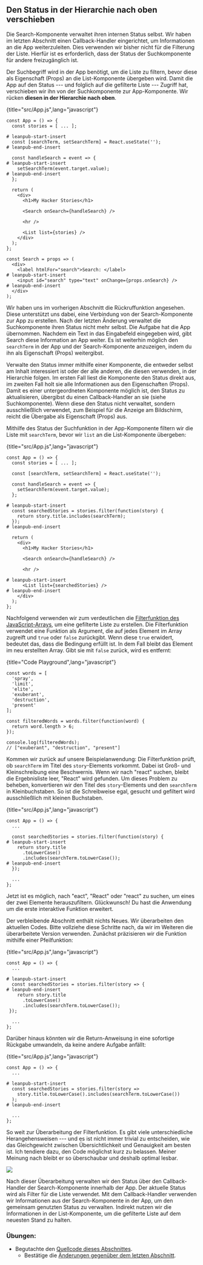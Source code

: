 ## Den Status in der Hierarchie nach oben verschieben

Die Search-Komponente verwaltet ihren internen Status selbst. Wir haben im letzten Abschnitt einen Callback-Handler eingerichtet, um Informationen an die App weiterzuleiten. Dies verwenden wir bisher nicht für die Filterung der Liste. Hierfür ist es erforderlich, dass der Status der Suchkomponente für andere freizugänglich ist.

Der Suchbegriff wird in der App benötigt, um die Liste zu filtern, bevor diese als Eigenschaft (Props) an die List-Komponente übergeben wird. Damit die App auf den Status --- und folglich auf die gefilterte Liste --- Zugriff hat, verschieben wir ihn von der Suchkomponente zur App-Komponente. Wir rücken **diesen in der Hierarchie nach oben**.

{title="src/App.js",lang="javascript"}
~~~~~~~
const App = () => {
  const stories = [ ... ];

# leanpub-start-insert
  const [searchTerm, setSearchTerm] = React.useState('');
# leanpub-end-insert

  const handleSearch = event => {
# leanpub-start-insert
    setSearchTerm(event.target.value);
# leanpub-end-insert
  };

  return (
    <div>
      <h1>My Hacker Stories</h1>

      <Search onSearch={handleSearch} />

      <hr />

      <List list={stories} />
    </div>
  );
};

const Search = props => (
  <div>
    <label htmlFor="search">Search: </label>
# leanpub-start-insert
    <input id="search" type="text" onChange={props.onSearch} />
# leanpub-end-insert
  </div>
);
~~~~~~~

Wir haben uns im vorherigen Abschnitt die Rückruffunktion angesehen. Diese unterstützt uns dabei, eine Verbindung von der Search-Komponente zur App zu erstellen. Nach der letzten Änderung verwaltet die Suchkomponente ihren Status nicht mehr selbst. Die Aufgabe hat die App übernommen. Nachdem ein Text in das Eingabefeld eingegeben wird, gibt Search diese Information an App weiter. Es ist weiterhin möglich den `searchTerm` in der App und der Search-Komponente anzuzeigen, indem du ihn als Eigenschaft (Props) weitergibst.

Verwalte den Status immer mithilfe einer Komponente, die entweder selbst am Inhalt interessiert ist oder der alle anderen, die diesen verwenden, in der Hierarchie folgen. Im ersten Fall liest die Komponente den Status direkt aus, im zweiten Fall holt sie alle Informationen aus den Eigenschaften (Props). Damit es einer untergeordneten Komponente möglich ist, den Status zu aktualisieren, übergibst du einen Callback-Handler an sie (siehe Suchkomponente). Wenn diese den Status nicht verwaltet, sondern ausschließlich verwendet, zum Beispiel für die Anzeige am Bildschirm, reicht die Übergabe als Eigenschaft (Props) aus.

Mithilfe des Status der Suchfunktion in der App-Komponente filtern wir die Liste mit `searchTerm`, bevor wir `list` an die List-Komponente übergeben:

{title="src/App.js",lang="javascript"}
~~~~~~~
const App = () => {
  const stories = [ ... ];

  const [searchTerm, setSearchTerm] = React.useState('');

  const handleSearch = event => {
    setSearchTerm(event.target.value);
  };

# leanpub-start-insert
  const searchedStories = stories.filter(function(story) {
    return story.title.includes(searchTerm);
  });
# leanpub-end-insert

  return (
    <div>
      <h1>My Hacker Stories</h1>

      <Search onSearch={handleSearch} />

      <hr />

# leanpub-start-insert
      <List list={searchedStories} />
# leanpub-end-insert
    </div>
  );
};
~~~~~~~

Nachfolgend verwenden wir zum verdeutlichen die [Filterfunktion des JavaScript-Arrays](https://developer.mozilla.org/de/docs/Web/JavaScript/Reference/Global_Objects/Array/filter), um eine gefilterte Liste zu erstellen. Die Filterfunktion verwendet eine Funktion als Argument, die auf jedes Element im Array zugreift und `true` oder `false` zurückgibt. Wenn diese `true` erwidert, bedeutet das, dass die Bedingung erfüllt ist. In dem Fall bleibt das Element im neu erstellten Array. Gibt sie mit `false` zurück, wird es entfernt:

{title="Code Playground",lang="javascript"}
~~~~~~~
const words = [
  'spray',
  'limit',
  'elite',
  'exuberant',
  'destruction',
  'present'
];

const filteredWords = words.filter(function(word) {
  return word.length > 6;
});

console.log(filteredWords);
// ["exuberant", "destruction", "present"]
~~~~~~~

Kommen wir zurück auf unsere Beispielanwendung: Die Filterfunktion prüft, ob `searchTerm` im Titel des `story`-Elements vorkommt. Dabei ist Groß- und Kleinschreibung eine Beschwernis. Wenn wir nach "react" suchen, bleibt die Ergebnisliste leer, "React" wird gefunden. Um dieses Problem zu beheben, konvertieren wir den Titel des `story`-Elements und den `searchTerm` in Kleinbuchstaben. So ist die Schreibweise egal, gesucht und gefiltert wird ausschließlich mit kleinen Buchstaben.

{title="src/App.js",lang="javascript"}
~~~~~~~
const App = () => {
  ...

  const searchedStories = stories.filter(function(story) {
# leanpub-start-insert
    return story.title
      .toLowerCase()
      .includes(searchTerm.toLowerCase());
# leanpub-end-insert
  });

  ...
};
~~~~~~~

Jetzt ist es möglich, nach "eact", "React" oder "react" zu suchen, um eines der zwei Elemente herauszufiltern. Glückwunsch! Du hast die Anwendung um die erste interaktive Funktion erweitert.

Der verbleibende Abschnitt enthält nichts Neues. Wir überarbeiten den aktuellen Codes. Bitte vollziehe diese Schritte nach, da wir im Weiteren die überarbeitete Version verwenden. Zunächst präzisieren wir die Funktion mithilfe einer Pfeilfunktion:

{title="src/App.js",lang="javascript"}
~~~~~~~
const App = () => {
  ...

# leanpub-start-insert
  const searchedStories = stories.filter(story => {
# leanpub-end-insert
    return story.title
      .toLowerCase()
      .includes(searchTerm.toLowerCase());
 });

  ...
};
~~~~~~~

Darüber hinaus könnten wir die Return-Anweisung in eine sofortige Rückgabe umwandeln, da keine andere Aufgabe anfällt:

{title="src/App.js",lang="javascript"}
~~~~~~~
const App = () => {
  ...

# leanpub-start-insert
  const searchedStories = stories.filter(story =>
    story.title.toLowerCase().includes(searchTerm.toLowerCase())
  );
# leanpub-end-insert

  ...
};
~~~~~~~

So weit zur Überarbeitung der Filterfunktion. Es gibt viele unterschiedliche Herangehensweisen --- und es ist nicht immer trivial zu entscheiden, wie das Gleichgewicht zwischen Übersichtlichkeit und Genauigkeit am besten ist. Ich tendiere dazu, den Code möglichst kurz zu belassen. Meiner Meinung nach bleibt er so überschaubar und deshalb optimal lesbar.

![](images/component-communication.png)

Nach dieser Überarbeitung verwalten wir den Status über den Callback-Handler der Search-Komponente innerhalb der App. Der aktuelle Status wird als Filter für die Liste verwendet. Mit dem Callback-Handler verwenden wir Informationen aus der Search-Komponente in der App, um den gemeinsam genutzten Status zu verwalten. Indirekt nutzen wir die Informationen in der List-Komponente, um die gefilterte Liste auf dem neuesten Stand zu halten.

### Übungen:

* Begutachte den [Quellcode dieses Abschnittes](https://codesandbox.io/s/github/the-road-to-learn-react/hacker-stories/tree/hs/Lifting-State-in-React).
  * Bestätige die [Änderungen gegenüber dem letzten Abschnitt](https://github.com/the-road-to-learn-react/hacker-stories/compare/hs/Callback-Handler-in-JSX...hs/Lifting-State-in-React?expand=1).

